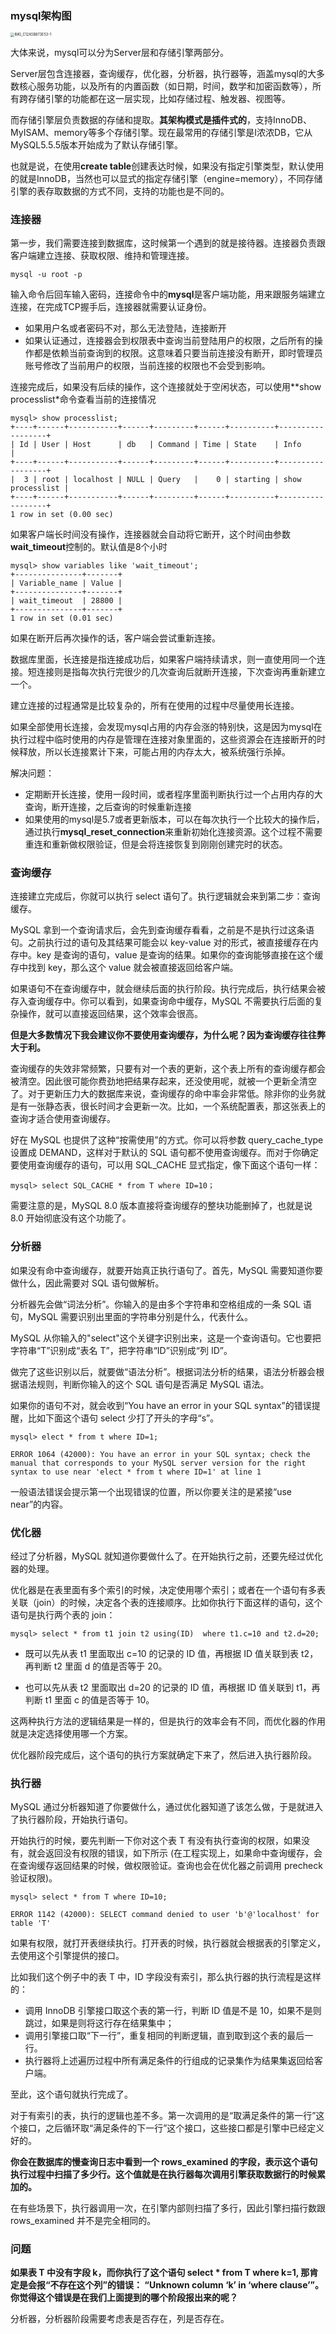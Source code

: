 ### mysql架构图

<img src="https://gitee.com/gluten/images/raw/master/images/202111030709739.jpeg" alt="IMG_C12A5B873E53-1" style="zoom:40%;" />

大体来说，mysql可以分为Server层和存储引擎两部分。

Server层包含连接器，查询缓存，优化器，分析器，执行器等，涵盖mysql的大多数核心服务功能，以及所有的内置函数（如日期，时间，数学和加密函数等），所有跨存储引擎的功能都在这一层实现，比如存储过程、触发器、视图等。

而存储引擎层负责数据的存储和提取。**其架构模式是插件式的**，支持InnoDB、MyISAM、memory等多个存储引擎。现在最常用的存储引擎是I浓浓DB，它从MySQL5.5.5版本开始成为了默认存储引擎。

也就是说，在使用**create table**创建表达时候，如果没有指定引擎类型，默认使用的就是InnoDB，当然也可以显式的指定存储引擎（engine=memory），不同存储引擎的表存取数据的方式不同，支持的功能也是不同的。

### 连接器

第一步，我们需要连接到数据库，这时候第一个遇到的就是接待器。连接器负责跟客户端建立连接、获取权限、维持和管理连接。

```
mysql -u root -p
```

输入命令后回车输入密码，连接命令中的**mysql**是客户端功能，用来跟服务端建立连接，在完成TCP握手后，连接器就需要认证身份。

- 如果用户名或者密码不对，那么无法登陆，连接断开
- 如果认证通过，连接器会到权限表中查询当前登陆用户的权限，之后所有的操作都是依赖当前查询到的权限。这意味着只要当前连接没有断开，即时管理员账号修改了当前用户的权限，当前连接的权限也不会受到影响。

连接完成后，如果没有后续的操作，这个连接就处于空闲状态，可以使用**show processlist*命令查看当前的连接情况

```shell
mysql> show processlist;
+----+------+-----------+------+---------+------+----------+------------------+
| Id | User | Host      | db   | Command | Time | State    | Info             |
+----+------+-----------+------+---------+------+----------+------------------+
|  3 | root | localhost | NULL | Query   |    0 | starting | show processlist |
+----+------+-----------+------+---------+------+----------+------------------+
1 row in set (0.00 sec)
```

如果客户端长时间没有操作，连接器就会自动将它断开，这个时间由参数**wait_timeout**控制的。默认值是8个小时

```shell
mysql> show variables like 'wait_timeout';
+---------------+-------+
| Variable_name | Value |
+---------------+-------+
| wait_timeout  | 28800 |
+---------------+-------+
1 row in set (0.01 sec)
```

如果在断开后再次操作的话，客户端会尝试重新连接。

数据库里面，长连接是指连接成功后，如果客户端持续请求，则一直使用同一个连接。短连接则是指每次执行完很少的几次查询后就断开连接，下次查询再重新建立一个。

建立连接的过程通常是比较复杂的，所有在使用的过程中尽量使用长连接。

如果全部使用长连接，会发现mysql占用的内存会涨的特别快，这是因为mysql在执行过程中临时使用的内存是管理在连接对象里面的，这些资源会在连接断开的时候释放，所以长连接累计下来，可能占用的内存太大，被系统强行杀掉。

解决问题：

- 定期断开长连接，使用一段时间，或者程序里面判断执行过一个占用内存的大查询，断开连接，之后查询的时候重新连接
- 如果使用的mysql是5.7或者更新版本，可以在每次执行一个比较大的操作后，通过执行**mysql_reset_connection**来重新初始化连接资源。这个过程不需要重连和重新做权限验证，但是会将连接恢复到刚刚创建完时的状态。

### 查询缓存

连接建立完成后，你就可以执行 select 语句了。执行逻辑就会来到第二步：查询缓存。

MySQL 拿到一个查询请求后，会先到查询缓存看看，之前是不是执行过这条语句。之前执行过的语句及其结果可能会以 key-value 对的形式，被直接缓存在内存中。key 是查询的语句，value 是查询的结果。如果你的查询能够直接在这个缓存中找到 key，那么这个 value 就会被直接返回给客户端。

如果语句不在查询缓存中，就会继续后面的执行阶段。执行完成后，执行结果会被存入查询缓存中。你可以看到，如果查询命中缓存，MySQL 不需要执行后面的复杂操作，就可以直接返回结果，这个效率会很高。

**但是大多数情况下我会建议你不要使用查询缓存，为什么呢？因为查询缓存往往弊大于利。**

查询缓存的失效非常频繁，只要有对一个表的更新，这个表上所有的查询缓存都会被清空。因此很可能你费劲地把结果存起来，还没使用呢，就被一个更新全清空了。对于更新压力大的数据库来说，查询缓存的命中率会非常低。除非你的业务就是有一张静态表，很长时间才会更新一次。比如，一个系统配置表，那这张表上的查询才适合使用查询缓存。

好在 MySQL 也提供了这种“按需使用”的方式。你可以将参数 query_cache_type 设置成 DEMAND，这样对于默认的 SQL 语句都不使用查询缓存。而对于你确定要使用查询缓存的语句，可以用 SQL_CACHE 显式指定，像下面这个语句一样：



```
mysql> select SQL_CACHE * from T where ID=10；
```

需要注意的是，MySQL 8.0 版本直接将查询缓存的整块功能删掉了，也就是说 8.0 开始彻底没有这个功能了。



### 分析器

如果没有命中查询缓存，就要开始真正执行语句了。首先，MySQL 需要知道你要做什么，因此需要对 SQL 语句做解析。

分析器先会做“词法分析”。你输入的是由多个字符串和空格组成的一条 SQL 语句，MySQL 需要识别出里面的字符串分别是什么，代表什么。

MySQL 从你输入的"select"这个关键字识别出来，这是一个查询语句。它也要把字符串“T”识别成“表名 T”，把字符串“ID”识别成“列 ID”。

做完了这些识别以后，就要做“语法分析”。根据词法分析的结果，语法分析器会根据语法规则，判断你输入的这个 SQL 语句是否满足 MySQL 语法。

如果你的语句不对，就会收到“You have an error in your SQL syntax”的错误提醒，比如下面这个语句 select 少打了开头的字母“s”。

```
mysql> elect * from t where ID=1;

ERROR 1064 (42000): You have an error in your SQL syntax; check the manual that corresponds to your MySQL server version for the right syntax to use near 'elect * from t where ID=1' at line 1
```

一般语法错误会提示第一个出现错误的位置，所以你要关注的是紧接“use near”的内容。

### 优化器

经过了分析器，MySQL 就知道你要做什么了。在开始执行之前，还要先经过优化器的处理。

优化器是在表里面有多个索引的时候，决定使用哪个索引；或者在一个语句有多表关联（join）的时候，决定各个表的连接顺序。比如你执行下面这样的语句，这个语句是执行两个表的 join：

```
mysql> select * from t1 join t2 using(ID)  where t1.c=10 and t2.d=20;
```

- 既可以先从表 t1 里面取出 c=10 的记录的 ID 值，再根据 ID 值关联到表 t2，再判断 t2 里面 d 的值是否等于 20。

- 也可以先从表 t2 里面取出 d=20 的记录的 ID 值，再根据 ID 值关联到 t1，再判断 t1 里面 c 的值是否等于 10。

这两种执行方法的逻辑结果是一样的，但是执行的效率会有不同，而优化器的作用就是决定选择使用哪一个方案。

优化器阶段完成后，这个语句的执行方案就确定下来了，然后进入执行器阶段。

### 执行器

MySQL 通过分析器知道了你要做什么，通过优化器知道了该怎么做，于是就进入了执行器阶段，开始执行语句。

开始执行的时候，要先判断一下你对这个表 T 有没有执行查询的权限，如果没有，就会返回没有权限的错误，如下所示 (在工程实现上，如果命中查询缓存，会在查询缓存返回结果的时候，做权限验证。查询也会在优化器之前调用 precheck 验证权限)。

```
mysql> select * from T where ID=10;

ERROR 1142 (42000): SELECT command denied to user 'b'@'localhost' for table 'T'
```

如果有权限，就打开表继续执行。打开表的时候，执行器就会根据表的引擎定义，去使用这个引擎提供的接口。

比如我们这个例子中的表 T 中，ID 字段没有索引，那么执行器的执行流程是这样的：

- 调用 InnoDB 引擎接口取这个表的第一行，判断 ID 值是不是 10，如果不是则跳过，如果是则将这行存在结果集中；
- 调用引擎接口取“下一行”，重复相同的判断逻辑，直到取到这个表的最后一行。
- 执行器将上述遍历过程中所有满足条件的行组成的记录集作为结果集返回给客户端。

至此，这个语句就执行完成了。

对于有索引的表，执行的逻辑也差不多。第一次调用的是“取满足条件的第一行”这个接口，之后循环取“满足条件的下一行”这个接口，这些接口都是引擎中已经定义好的。

**你会在数据库的慢查询日志中看到一个 rows_examined 的字段，表示这个语句执行过程中扫描了多少行。这个值就是在执行器每次调用引擎获取数据行的时候累加的。**

在有些场景下，执行器调用一次，在引擎内部则扫描了多行，因此引擎扫描行数跟 rows_examined 并不是完全相同的。

### 问题

**如果表 T 中没有字段 k，而你执行了这个语句 select * from T where k=1, 那肯定是会报“不存在这个列”的错误： “Unknown column ‘k’ in ‘where clause’”。你觉得这个错误是在我们上面提到的哪个阶段报出来的呢？**

分析器，分析器阶段需要考虑表是否存在，列是否存在。
